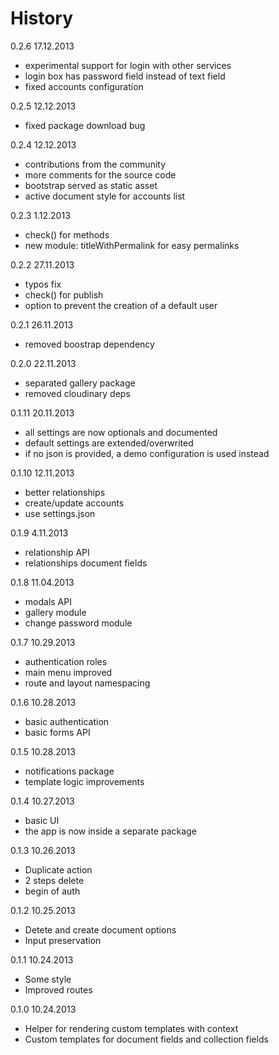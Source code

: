 # History

0.2.6 17.12.2013
- experimental support for login with other services
- login box has password field instead of text field
- fixed accounts configuration

0.2.5 12.12.2013
- fixed package download bug

0.2.4 12.12.2013
- contributions from the community
- more comments for the source code
- bootstrap served as static asset
- active document style for accounts list

0.2.3 1.12.2013
- check() for methods
- new module: titleWithPermalink for easy permalinks

0.2.2 27.11.2013
- typos fix
- check() for publish
- option to prevent the creation of a default user

0.2.1 26.11.2013
- removed boostrap dependency

0.2.0 22.11.2013
- separated gallery package
- removed cloudinary deps

0.1.11 20.11.2013
- all settings are now optionals and documented
- default settings are extended/overwrited
- if no json is provided, a demo configuration is used instead

0.1.10 12.11.2013
- better relationships
- create/update accounts
- use settings.json

0.1.9 4.11.2013
- relationship API
- relationships document fields

0.1.8 11.04.2013
- modals API
- gallery module
- change password module

0.1.7 10.29.2013
- authentication roles
- main menu improved
- route and layout namespacing

0.1.6 10.28.2013
- basic authentication
- basic forms API

0.1.5 10.28.2013
- notifications package
- template logic improvements

0.1.4 10.27.2013
- basic UI
- the app is now inside a separate package

0.1.3 10.26.2013
- Duplicate action
- 2 steps delete
- begin of auth

0.1.2 10.25.2013
- Detete and create document options
- Input preservation

0.1.1 10.24.2013
- Some style
- Improved routes

0.1.0 10.24.2013
- Helper for rendering custom templates with context  
- Custom templates for document fields and collection fields
